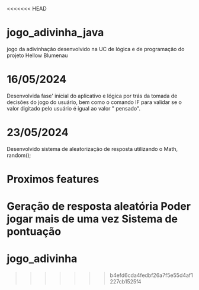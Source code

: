 <<<<<<< HEAD
# jogo_adivinha_java
jogo da adivinhação desenvolvido na UC de lógica e de programação do projeto Hellow Blumenau

# 16/05/2024

Desenvolvida fase' inicial do aplicativo e lógica por trás da tomada de decisões do jogo do usuário, bem como o comando IF
para validar se o valor digitado pelo usuário é igual ao valor " pensado".

# 23/05/2024

Desenvolvido sistema de aleatorização de resposta utilizando o Math, random();

# Proximos features

Geração de resposta aleatória
Poder jogar mais de uma vez
Sistema de pontuação
=======
# jogo_adivinha
>>>>>>> b4efd6cda4fedbf26a7f5e55d4af1227cb1525f4
